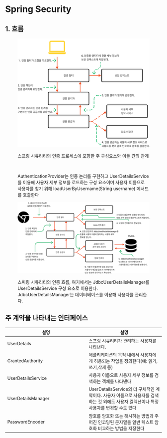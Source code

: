 # Spring Security

## 1. 흐름

<figure><img src="../../../.gitbook/assets/image (14).png" alt=""><figcaption><p>스프링 시큐리티의 인증 프로세스에 포함한 주 구성요소와 이들 간의 관계</p></figcaption></figure>

<figure><img src="../../../.gitbook/assets/시큐리티.png" alt=""><figcaption><p>AuthenticationProvider는 인증 논리를 구현하고 UserDetailsService를 이용해 사용자 세부 정보를 로드하는 구성 요소이며 사용자 이름으로 사용자를 찾기 위해 loadUserByUsername(String username) 메서드를 호출한다</p></figcaption></figure>

<figure><img src="../../../.gitbook/assets/image (2).png" alt=""><figcaption><p>스피링 시큐리티의 인증 흐름, 여기에서는 JdbcUserDetailsManager를 UserDetailsService 구성 요소로 이용한다. JdbcUserDetailsManager는 데이터베이스를 이용해 사용자를 관리한다.</p></figcaption></figure>

## 주 계약을 나타내는 인터페이스

<table><thead><tr><th width="248">설명</th><th>설명</th></tr></thead><tbody><tr><td>UserDetails</td><td>스프링 시큐리티가 관리하는 사용자를 나타낸다.</td></tr><tr><td>GrantedAuthority</td><td>애플리케이션의 목적 내에서 사용자에게 허용되는 작업을 정의한다(예: 읽기,쓰기,삭제 등)</td></tr><tr><td>UserDetailsService</td><td>사용자 이름으로 사용자 세부 정보를 검색하는 객체를 나타낸다</td></tr><tr><td>UserDetailsManager</td><td>UserDetailsService의 더 구체적인 계약이다. 사용자 이름으로 사용자를 검색하는 것 외에도 사용자 컬렉션이나 특정 사용자를 변경할 수도 있다</td></tr><tr><td>PasswordEncoder</td><td>암호를 암호화 또는 해시하는 방법과 주어진 인코딩된 문자열을 일반 텍스트 암호화 비교하는 방법을 지정한다</td></tr></tbody></table>

